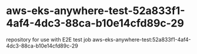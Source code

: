 # aws-eks-anywhere-test-52a833f1-4af4-4dc3-88ca-b10e14cfd89c-29
repository for use with E2E test job aws-eks-anywhere-test:52a833f1-4af4-4dc3-88ca-b10e14cfd89c-29
